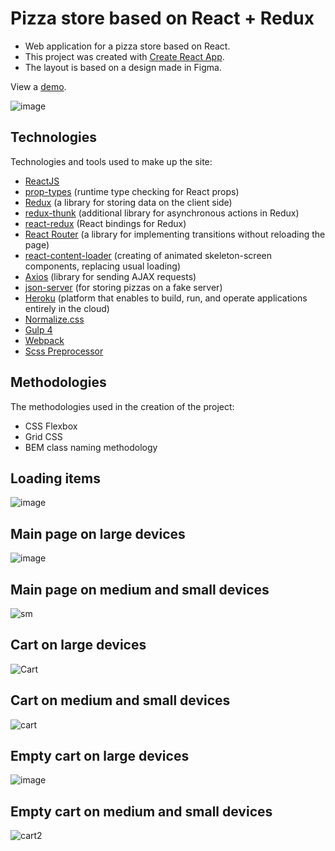 # Pizza store based on React + Redux

* Web application for a pizza store based on React.
* This project was created with [Create React App](https://github.com/facebook/create-react-app).
* The layout is based on a design made in Figma.

View a [demo](https://pizza-shop-on-react.herokuapp.com).

![image](https://user-images.githubusercontent.com/54866075/134236442-85d87bd5-4a65-419f-b9b0-9d1235fe5db6.png)

## Technologies

Technologies and tools used to make up the site:

* [ReactJS](https://ru.reactjs.org)
* [prop-types](https://github.com/facebook/prop-types) (runtime type checking for React props)
* [Redux](https://redux.js.org) (a library for storing data on the client side)
* [redux-thunk](https://github.com/reduxjs/redux-thunk) (additional library for asynchronous actions in Redux)
* [react-redux](https://github.com/reduxjs/react-redux) (React bindings for Redux)
* [React Router](https://reactrouter.com) (a library for implementing transitions without reloading the page)
* [react-content-loader](https://skeletonreact.com) (creating of animated skeleton-screen components, replacing usual loading)
* [Axios](https://github.com/axios/axios) (library for sending AJAX requests)
* [json-server](https://github.com/typicode/json-server) (for storing pizzas on a fake server)
* [Heroku](https://www.heroku.com) (platform that enables to build, run, and operate applications entirely in the cloud)
* [Normalize.css](https://necolas.github.io/normalize.css/)
* [Gulp 4](https://gulpjs.com)
* [Webpack](https://webpack.js.org)
* [Scss Preprocessor](https://sass-scss.ru)

## Methodologies

The methodologies used in the creation of the project:

* CSS Flexbox
* Grid CSS
* BEM class naming methodology

## Loading items

![image](https://user-images.githubusercontent.com/54866075/136671392-b7e91a6e-fb46-4a1c-9cb9-fee0a32f1ce9.png)

## Main page on large devices

![image](https://user-images.githubusercontent.com/54866075/136592765-114671c9-1e77-4b6c-9bd7-179845d52080.png)

## Main page on medium and small devices

![sm](https://user-images.githubusercontent.com/54866075/136596852-fc68c8f4-d362-44f6-88c5-afcd8fcd9ccd.png)

## Cart on large devices

![Cart](https://user-images.githubusercontent.com/54866075/136597193-bf8d84c6-15c2-488c-9a40-ddc3b6a57654.png)

## Cart on medium and small devices

![cart](https://user-images.githubusercontent.com/54866075/136671154-89e0d484-5bda-4e5e-9556-9eddd648a625.png)

## Empty cart on large devices

![image](https://user-images.githubusercontent.com/54866075/136671181-3d7bb75a-42d7-4a5f-b59f-951880d4195a.png)

## Empty cart on medium and small devices

![cart2](https://user-images.githubusercontent.com/54866075/136671275-f826a8b3-4b3d-4173-bd03-25ad7e438520.png)
